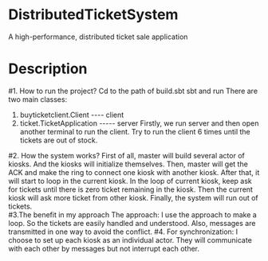 # DistributedTicketSystem
A high-performance, distributed ticket sale application
# Description
#1. How to run the project?
Cd to the path of build.sbt
sbt and run
There are two main classes:
1. buyticketclient.Client        ---- client
2. ticket.TicketApplication    ----- server
Firstly, we run server and then open another terminal to run the client. Try to run the client 6 times until the tickets are out of stock. 

#2. How the system works?
First of all, master will build several actor of kiosks. And the kiosks will initialize themselves. Then, master will get the ACK and make the ring to connect one kiosk with another kiosk. After that, it will start to loop in the current kiosk. 
In the loop of current kiosk, keep ask for tickets until there is zero ticket remaining in the kiosk. Then the current kiosk will ask more ticket from other kiosk. Finally, the system will run out of tickets.   
#3.The benefit in my approach 
The approach:
I use the approach to make a loop. So the tickets are easily handled and understood.  Also, messages are transmitted in one way to avoid the conflict. 
#4. For synchronization:
I choose to set up each kiosk as an individual actor. They will communicate with each other by messages but not interrupt each other.  
